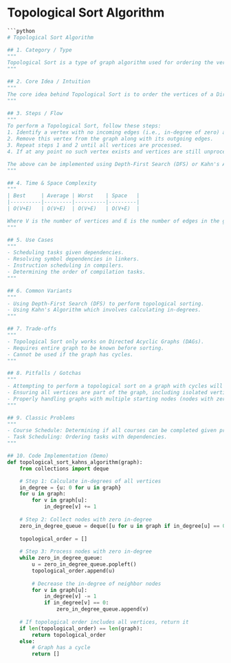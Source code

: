 # Topological Sort Algorithm

```python
```python
# Topological Sort Algorithm

## 1. Category / Type
"""
Topological Sort is a type of graph algorithm used for ordering the vertices of a Directed Acyclic Graph (DAG).
"""

## 2. Core Idea / Intuition
"""
The core idea behind Topological Sort is to order the vertices of a Directed Acyclic Graph (DAG) such that for every directed edge from vertex U to vertex V, U comes before V in the ordering. This is particularly useful in scenarios where certain tasks need to be completed before others, such as scheduling tasks according to prerequisites.
"""

## 3. Steps / Flow
"""
To perform a Topological Sort, follow these steps:
1. Identify a vertex with no incoming edges (i.e., in-degree of zero) and add it to the topological order.
2. Remove this vertex from the graph along with its outgoing edges.
3. Repeat steps 1 and 2 until all vertices are processed. 
4. If at any point no such vertex exists and vertices are still unprocessed, the graph is not a DAG, and a topological sorting is not possible.

The above can be implemented using Depth-First Search (DFS) or Kahn's Algorithm (indegree based).
"""

## 4. Time & Space Complexity
"""
| Best     | Average | Worst    | Space   |
|----------|---------|----------|---------|
| O(V+E)   | O(V+E)  | O(V+E)   | O(V+E)  |

Where V is the number of vertices and E is the number of edges in the graph. The complexity arises from the need to visit each vertex and edge once.
"""

## 5. Use Cases
"""
- Scheduling tasks given dependencies.
- Resolving symbol dependencies in linkers.
- Instruction scheduling in compilers.
- Determining the order of compilation tasks.
"""

## 6. Common Variants
"""
- Using Depth-First Search (DFS) to perform topological sorting.
- Using Kahn's Algorithm which involves calculating in-degrees.
"""

## 7. Trade-offs
"""
- Topological Sort only works on Directed Acyclic Graphs (DAGs).
- Requires entire graph to be known before sorting.
- Cannot be used if the graph has cycles.
"""

## 8. Pitfalls / Gotchas
"""
- Attempting to perform a topological sort on a graph with cycles will fail.
- Ensuring all vertices are part of the graph, including isolated vertices.
- Properly handling graphs with multiple starting nodes (nodes with zero in-degrees).
"""

## 9. Classic Problems
"""
- Course Schedule: Determining if all courses can be completed given prerequisites.
- Task Scheduling: Ordering tasks with dependencies.
"""

## 10. Code Implementation (Demo)
def topological_sort_kahns_algorithm(graph):
    from collections import deque

    # Step 1: Calculate in-degrees of all vertices
    in_degree = {u: 0 for u in graph}
    for u in graph:
        for v in graph[u]:
            in_degree[v] += 1
    
    # Step 2: Collect nodes with zero in-degree
    zero_in_degree_queue = deque([u for u in graph if in_degree[u] == 0])
    
    topological_order = []
    
    # Step 3: Process nodes with zero in-degree
    while zero_in_degree_queue:
        u = zero_in_degree_queue.popleft()
        topological_order.append(u)
        
        # Decrease the in-degree of neighbor nodes
        for v in graph[u]:
            in_degree[v] -= 1
            if in_degree[v] == 0:
                zero_in_degree_queue.append(v)
    
    # If topological order includes all vertices, return it
    if len(topological_order) == len(graph):
        return topological_order
    else:
        # Graph has a cycle
        return []
```
```